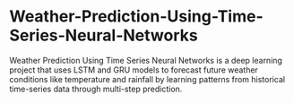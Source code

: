 # Weather-Prediction-Using-Time-Series-Neural-Networks
Weather Prediction Using Time Series Neural Networks is a deep learning project that uses LSTM and GRU models to forecast future weather conditions like temperature and rainfall by learning patterns from historical time-series data through multi-step prediction.
